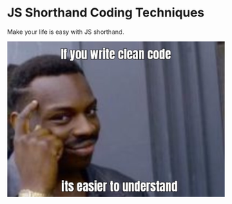 # JS Shorthand Coding Techniques 

Make your life is easy with JS shorthand.



![image info](images/1.jpeg)